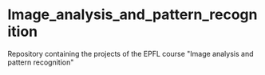 # Image_analysis_and_pattern_recognition
Repository containing the projects of the EPFL course "Image analysis and pattern recognition"
